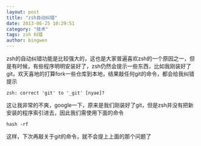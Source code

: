 ```yaml
---
layout: post
title: "zsh自动纠错"
date: 2013-06-25 10:29:51
category: "技术"
tags: zsh 纠错
author: bingwen
---
```


zsh的自动纠错功能是比较强大的，这也是大家普遍喜欢zsh的一个原因之一，但是有时候，有些程序明明安装好了，zsh仍然会提示一些东西，比如我刚装好了git，欢天喜地的打算fork一些仓库到本地，结果敲任何git的命令，都会给我纠错提示
<!--break-->

`zsh: correct 'git' to '_git' [nyae]?`

这让我非常的不爽，google一下，原来是我们刚装好了git，但是zsh并没有把新安装的程序索引进去，因此我们需使用下面的命令

`hash -rf`

这样，下次再敲关于git的命令，就不会提上上面的那个问题了
